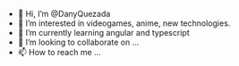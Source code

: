 - 👋 Hi, I’m @DanyQuezada
- 👀 I’m interested in videogames, anime, new technologies.
- 🌱 I’m currently learning angular and typescript
- 💞️ I’m looking to collaborate on ...
- 📫 How to reach me ...

<!---
DanyQuezada/DanyQuezada is a ✨ special ✨ repository because its `README.md` (this file) appears on your GitHub profile.
You can click the Preview link to take a look at your changes.
--->
